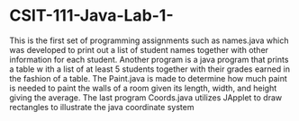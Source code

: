 # CSIT-111-Java-Lab-1-
This is the first set of programming assignments such as names.java which was developed to print out a list of student names together with other information for each student. Another program is a java program that prints a table w ith a list of at least 5 students together with their grades earned in the fashion of a table. The Paint.java is made to determine how much paint is needed to paint the walls of a room given its length, width, and height giving the average. The last program Coords.java utilizes JApplet to draw rectangles to illustrate the java coordinate system
